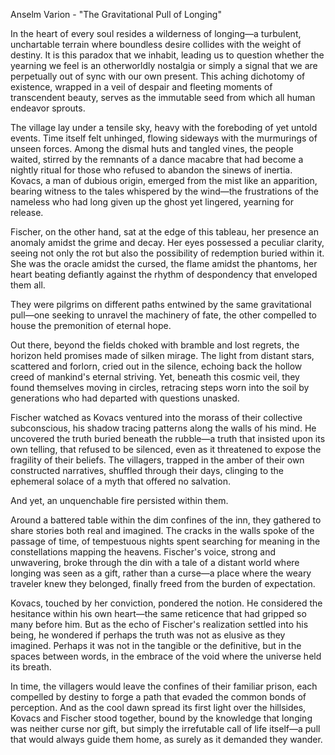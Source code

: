 Anselm Varion - "The Gravitational Pull of Longing"

In the heart of every soul resides a wilderness of longing—a turbulent, unchartable terrain where boundless desire collides with the weight of destiny. It is this paradox that we inhabit, leading us to question whether the yearning we feel is an otherworldly nostalgia or simply a signal that we are perpetually out of sync with our own present. This aching dichotomy of existence, wrapped in a veil of despair and fleeting moments of transcendent beauty, serves as the immutable seed from which all human endeavor sprouts.

The village lay under a tensile sky, heavy with the foreboding of yet untold events. Time itself felt unhinged, flowing sideways with the murmurings of unseen forces. Among the dismal huts and tangled vines, the people waited, stirred by the remnants of a dance macabre that had become a nightly ritual for those who refused to abandon the sinews of inertia. Kovacs, a man of dubious origin, emerged from the mist like an apparition, bearing witness to the tales whispered by the wind—the frustrations of the nameless who had long given up the ghost yet lingered, yearning for release.

Fischer, on the other hand, sat at the edge of this tableau, her presence an anomaly amidst the grime and decay. Her eyes possessed a peculiar clarity, seeing not only the rot but also the possibility of redemption buried within it. She was the oracle amidst the cursed, the flame amidst the phantoms, her heart beating defiantly against the rhythm of despondency that enveloped them all.

They were pilgrims on different paths entwined by the same gravitational pull—one seeking to unravel the machinery of fate, the other compelled to house the premonition of eternal hope.

Out there, beyond the fields choked with bramble and lost regrets, the horizon held promises made of silken mirage. The light from distant stars, scattered and forlorn, cried out in the silence, echoing back the hollow creed of mankind's eternal striving. Yet, beneath this cosmic veil, they found themselves moving in circles, retracing steps worn into the soil by generations who had departed with questions unasked.

Fischer watched as Kovacs ventured into the morass of their collective subconscious, his shadow tracing patterns along the walls of his mind. He uncovered the truth buried beneath the rubble—a truth that insisted upon its own telling, that refused to be silenced, even as it threatened to expose the fragility of their beliefs. The villagers, trapped in the amber of their own constructed narratives, shuffled through their days, clinging to the ephemeral solace of a myth that offered no salvation.

And yet, an unquenchable fire persisted within them.

Around a battered table within the dim confines of the inn, they gathered to share stories both real and imagined. The cracks in the walls spoke of the passage of time, of tempestuous nights spent searching for meaning in the constellations mapping the heavens. Fischer's voice, strong and unwavering, broke through the din with a tale of a distant world where longing was seen as a gift, rather than a curse—a place where the weary traveler knew they belonged, finally freed from the burden of expectation.

Kovacs, touched by her conviction, pondered the notion. He considered the hesitance within his own heart—the same reticence that had gripped so many before him. But as the echo of Fischer's realization settled into his being, he wondered if perhaps the truth was not as elusive as they imagined. Perhaps it was not in the tangible or the definitive, but in the spaces between words, in the embrace of the void where the universe held its breath.

In time, the villagers would leave the confines of their familiar prison, each compelled by destiny to forge a path that evaded the common bonds of perception. And as the cool dawn spread its first light over the hillsides, Kovacs and Fischer stood together, bound by the knowledge that longing was neither curse nor gift, but simply the irrefutable call of life itself—a pull that would always guide them home, as surely as it demanded they wander.